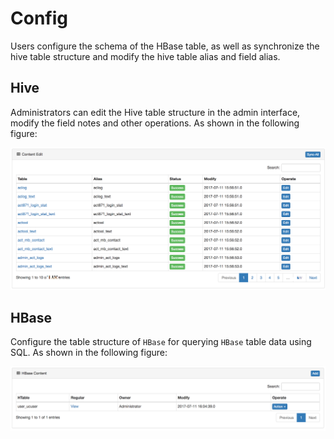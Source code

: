 # Config
Users configure the schema of the HBase table, as well as synchronize the hive table structure and modify the hive table alias and field alias.

## Hive
Administrators can edit the Hive table structure in the admin interface, modify the field notes and other operations. As shown in the following figure:

![hive_schema@2x.png](../res/hive_schema@2x.png)

## HBase
Configure the table structure of ```HBase``` for querying ```HBase``` table data using SQL. As shown in the following figure:

![hbase_schema@2x.png](../res/hbase_schema@2x.png)
